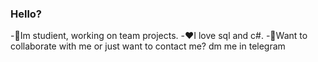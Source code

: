 ### Hello?
-👋Im studient, working on team projects.
-❤️I love sql and c#.
-🤝Want to collaborate with me or just want to contact me? dm me in telegram
